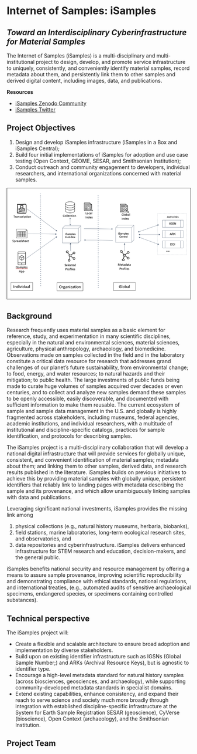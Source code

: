# Internet of Samples: iSamples
## *Toward an Interdisciplinary Cyberinfrastructure for Material Samples*

The Internet of Samples (iSamples) is a multi-disciplinary and multi-institutional project to design, develop, and promote service infrastructure to uniquely, consistently, and conveniently identify material samples, record metadata about them, and persistently link them to other samples and derived digital content, including images, data, and publications.

**Resources**
* [iSamples Zenodo Community](https://zenodo.org/communities/isamples)
* [iSamples Twitter](https://twitter.com/isamplesorg)

## Project Objectives
1. Design and develop iSamples infrastructure (iSamples in a Box and iSamples Central);
2. Build four initial implementations of iSamples for adoption and use case testing (Open Context, GEOME, SESAR, and Smithsonian Institution);
3. Conduct outreach and community engagement to developers, individual researchers, and international organizations concerned with material samples.

![iSamples diagram](iSamples.png)

## Background
Research frequently uses material samples as a basic element for reference, study, and experimentation in many scientific disciplines, especially in the natural and environmental sciences, material sciences, agriculture, physical anthropology, archaeology, and biomedicine. Observations made on samples collected in the field and in the laboratory constitute a critical data resource for research that addresses grand challenges of our planet’s future sustainability, from environmental change; to food, energy, and water resources; to natural hazards and their mitigation; to public health. The large investments of public funds being made to curate huge volumes of samples acquired over decades or even centuries, and to collect and analyze new samples demand these samples to be openly accessible, easily discoverable, and documented with sufficient information to make them reusable. The current ecosystem of sample and sample data management in the U.S. and globally is highly fragmented across stakeholders, including museums, federal agencies, academic institutions, and individual researchers, with a multitude of institutional and discipline-specific catalogs, practices for sample identification, and protocols for describing samples.

The iSamples project is a multi-disciplinary collaboration that will develop a national digital infrastructure that will provide services for globally unique, consistent, and convenient identification of material samples; metadata about them; and linking them to other samples, derived data, and research results published in the literature. iSamples builds on previous initiatives to achieve this by providing material samples with globally unique, persistent identifiers that reliably link to landing pages with metadata describing the sample and its provenance, and which allow unambiguously linking samples with data and publications.

Leveraging significant national investments, iSamples provides the missing link among
1. physical collections (e.g., natural history museums, herbaria, biobanks),
2. field stations, marine laboratories, long-term ecological research sites, and observatories, and 
3. data repositories and cyberinfrastructure. iSamples delivers enhanced infrastructure for STEM research and education, decision-makers, and the general public.

iSamples benefits national security and resource management by offering a means to assure sample provenance, improving scientific reproducibility and demonstrating compliance with ethical standards, national regulations, and international treaties, (e.g., automated audits of sensitive archaeological specimens, endangered species, or specimens containing controlled substances).

## Technical perspective
The iSamples project will:
* Create a flexible and scalable architecture to ensure broad adoption and implementation by diverse stakeholders.
* Build upon on existing identifier infrastructure such as IGSNs (Global Sample Number;) and ARKs (Archival Resource Keys), but is agnostic to identifier type.
* Encourage a high-level metadata standard for natural history samples (across biosciences, geosciences, and archaeology), while supporting community-developed metadata standards in specialist domains.
* Extend existing capabilities, enhance consistency, and expand their reach to serve science and society much more broadly through integration with established discipline-specific infrastructure at the System for Earth Sample Registration SESAR (geoscience), CyVerse (bioscience), Open Context (archaeology), and the Smithsonian Institution.

## Project Team

